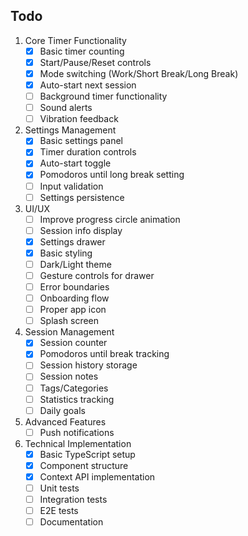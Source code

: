 
## Todo

1. Core Timer Functionality
   - [x] Basic timer counting
   - [x] Start/Pause/Reset controls
   - [x] Mode switching (Work/Short Break/Long Break)
   - [x] Auto-start next session
   - [ ] Background timer functionality
   - [ ] Sound alerts
   - [ ] Vibration feedback

2. Settings Management
   - [x] Basic settings panel
   - [x] Timer duration controls
   - [x] Auto-start toggle
   - [x] Pomodoros until long break setting
   - [ ] Input validation
   - [ ] Settings persistence

3. UI/UX
   - [ ] Improve progress circle animation
   - [ ] Session info display
   - [x] Settings drawer
   - [x] Basic styling
   - [ ] Dark/Light theme
   - [ ] Gesture controls for drawer
   - [ ] Error boundaries
   - [ ] Onboarding flow
   - [ ] Proper app icon
   - [ ] Splash screen

4. Session Management
   - [x] Session counter
   - [x] Pomodoros until break tracking
   - [ ] Session history storage
   - [ ] Session notes
   - [ ] Tags/Categories
   - [ ] Statistics tracking
   - [ ] Daily goals

5. Advanced Features
   - [ ] Push notifications

6. Technical Implementation
   - [x] Basic TypeScript setup
   - [x] Component structure
   - [x] Context API implementation
   - [ ] Unit tests
   - [ ] Integration tests
   - [ ] E2E tests
   - [ ] Documentation
